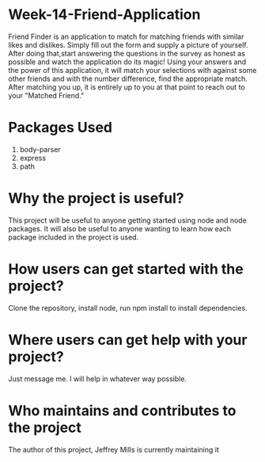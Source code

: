 # Week-14-Friend-Application
Friend Finder is an application to match for matching friends with similar likes and dislikes. Simply fill out the form and supply a picture of yourself.  After doing that,start answering the questions in the survey as honest as possible and watch the application do its magic!  Using your answers and the power of this application, it will match your selections with against some other friends and with the number difference, find the appropriate match.  After matching you up, it is entirely up to you at that point to reach out to your "Matched Friend."

# Packages Used

1. body-parser
2. express
3. path

# Why the project is useful?

This project will be useful to anyone getting started using node and node packages. It will also be useful to anyone wanting to learn how each package included in the project is used.

# How users can get started with the project?

Clone the repository, install node, run npm install to install dependencies.

# Where users can get help with your project?

Just message me. I will help in whatever way possible.

# Who maintains and contributes to the project

The author of this project, Jeffrey Mills is currently maintaining it